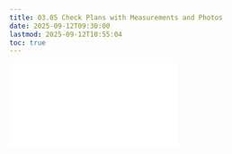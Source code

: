 ```yaml
---
title: 03.05 Check Plans with Measurements and Photos
date: 2025-09-12T09:30:00
lastmod: 2025-09-12T10:55:04
toc: true
---
```


![link to included file content](../../../../sculpture/check-plans-with-measurements-and-photos.md)
